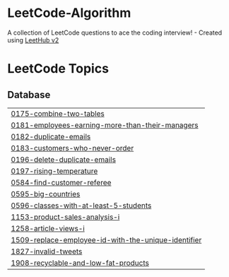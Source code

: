 # LeetCode-Algorithm
A collection of LeetCode questions to ace the coding interview! - Created using [LeetHub v2](https://github.com/arunbhardwaj/LeetHub-2.0)

<!---LeetCode Topics Start-->
# LeetCode Topics
## Database
|  |
| ------- |
| [0175-combine-two-tables](https://github.com/hyejeongjin/LeetCode-Algorithm/tree/master/0175-combine-two-tables) |
| [0181-employees-earning-more-than-their-managers](https://github.com/hyejeongjin/LeetCode-Algorithm/tree/master/0181-employees-earning-more-than-their-managers) |
| [0182-duplicate-emails](https://github.com/hyejeongjin/LeetCode-Algorithm/tree/master/0182-duplicate-emails) |
| [0183-customers-who-never-order](https://github.com/hyejeongjin/LeetCode-Algorithm/tree/master/0183-customers-who-never-order) |
| [0196-delete-duplicate-emails](https://github.com/hyejeongjin/LeetCode-Algorithm/tree/master/0196-delete-duplicate-emails) |
| [0197-rising-temperature](https://github.com/hyejeongjin/LeetCode-Algorithm/tree/master/0197-rising-temperature) |
| [0584-find-customer-referee](https://github.com/hyejeongjin/LeetCode-Algorithm/tree/master/0584-find-customer-referee) |
| [0595-big-countries](https://github.com/hyejeongjin/LeetCode-Algorithm/tree/master/0595-big-countries) |
| [0596-classes-with-at-least-5-students](https://github.com/hyejeongjin/LeetCode-Algorithm/tree/master/0596-classes-with-at-least-5-students) |
| [1153-product-sales-analysis-i](https://github.com/hyejeongjin/LeetCode-Algorithm/tree/master/1153-product-sales-analysis-i) |
| [1258-article-views-i](https://github.com/hyejeongjin/LeetCode-Algorithm/tree/master/1258-article-views-i) |
| [1509-replace-employee-id-with-the-unique-identifier](https://github.com/hyejeongjin/LeetCode-Algorithm/tree/master/1509-replace-employee-id-with-the-unique-identifier) |
| [1827-invalid-tweets](https://github.com/hyejeongjin/LeetCode-Algorithm/tree/master/1827-invalid-tweets) |
| [1908-recyclable-and-low-fat-products](https://github.com/hyejeongjin/LeetCode-Algorithm/tree/master/1908-recyclable-and-low-fat-products) |
<!---LeetCode Topics End-->